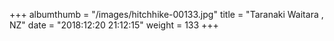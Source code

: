 +++
albumthumb = "/images/hitchhike-00133.jpg"
title = "Taranaki Waitara , NZ"
date = "2018:12:20 21:12:15"
weight = 133
+++
